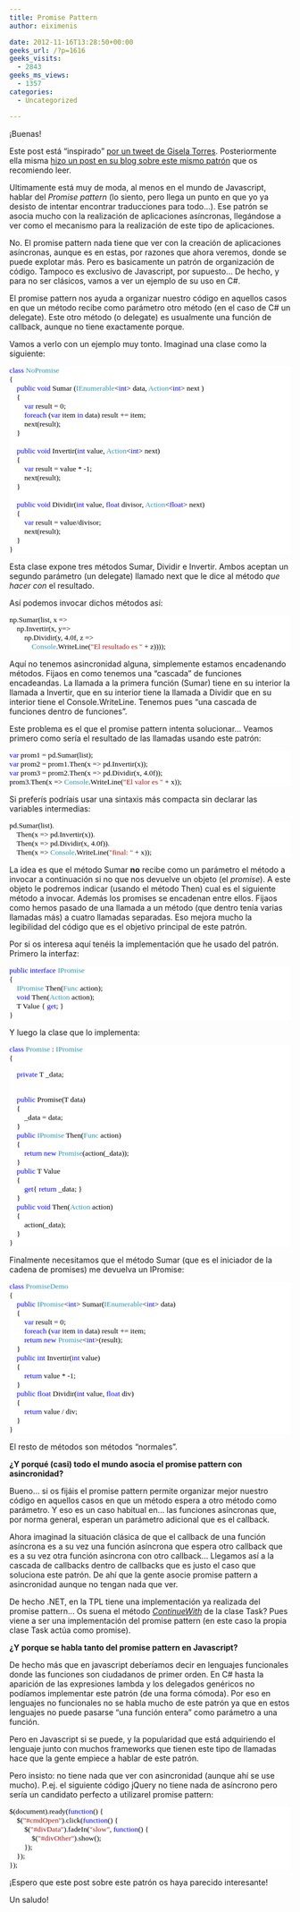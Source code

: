```yaml
---
title: Promise Pattern
author: eiximenis

date: 2012-11-16T13:28:50+00:00
geeks_url: /?p=1616
geeks_visits:
  - 2843
geeks_ms_views:
  - 1357
categories:
  - Uncategorized

---
```

¡Buenas! 

Este post está “inspirado” <a href="https://twitter.com/0GiS0/status/268729356761849856" target="_blank" rel="noopener noreferrer">por un tweet de Gisela Torres</a>. Posteriormente ella misma <a href="http://www.returngis.net/2012/11/el-patron-promise-y-callback/" target="_blank" rel="noopener noreferrer">hizo un post en su blog sobre este mismo patrón</a> que os recomiendo leer.

Ultimamente está muy de moda, al menos en el mundo de Javascript, hablar del _Promise pattern_ (lo siento, pero llega un punto en que yo ya desisto de intentar encontrar traducciones para todo…). Ese patrón se asocia mucho con la realización de aplicaciones asíncronas, llegándose a ver como el mecanismo para la realización de este tipo de aplicaciones.

No. El promise pattern nada tiene que ver con la creación de aplicaciones asíncronas, aunque es en estas, por razones que ahora veremos, donde se puede explotar más. Pero es basicamente un patrón de organización de código. Tampoco es exclusivo de Javascript, por supuesto… De hecho, y para no ser clásicos, vamos a ver un ejemplo de su uso en C#.

El promise pattern nos ayuda a organizar nuestro código en aquellos casos en que un método recibe como parámetro otro método (en el caso de C# un delegate). Este otro método (o delegate) es usualmente una función de callback, aunque no tiene exactamente porque.

Vamos a verlo con un ejemplo muy tonto. Imaginad una clase como la siguiente:

<div style="font-size: 10pt; font-family: consolas; background: white; color: black">
  <p style="margin: 0px">
    <span style="color: blue">class</span> <span style="color: #2b91af">NoPromise</span>
  </p>
  
  <p style="margin: 0px">
    {
  </p>
  
  <p style="margin: 0px">
    &#160;&#160;&#160; <span style="color: blue">public</span> <span style="color: blue">void</span> Sumar (<span style="color: #2b91af">IEnumerable</span><<span style="color: blue">int</span>> data, <span style="color: #2b91af">Action</span><<span style="color: blue">int</span>> next )
  </p>
  
  <p style="margin: 0px">
    &#160;&#160;&#160; {
  </p>
  
  <p style="margin: 0px">
    &#160;&#160;&#160;&#160;&#160;&#160;&#160; <span style="color: blue">var</span> result = 0;
  </p>
  
  <p style="margin: 0px">
    &#160;&#160;&#160;&#160;&#160;&#160;&#160; <span style="color: blue">foreach</span> (<span style="color: blue">var</span> item <span style="color: blue">in</span> data) result += item;
  </p>
  
  <p style="margin: 0px">
    &#160;&#160;&#160;&#160;&#160;&#160;&#160; next(result);
  </p>
  
  <p style="margin: 0px">
    &#160;&#160;&#160; }
  </p>
  
  <p style="margin: 0px">
    &#160;
  </p>
  
  <p style="margin: 0px">
    &#160;&#160;&#160; <span style="color: blue">public</span> <span style="color: blue">void</span> Invertir(<span style="color: blue">int</span> value, <span style="color: #2b91af">Action</span><<span style="color: blue">int</span>> next)
  </p>
  
  <p style="margin: 0px">
    &#160;&#160;&#160; {
  </p>
  
  <p style="margin: 0px">
    &#160;&#160;&#160;&#160;&#160;&#160;&#160; <span style="color: blue">var</span> result = value * -1;
  </p>
  
  <p style="margin: 0px">
    &#160;&#160;&#160;&#160;&#160;&#160;&#160; next(result);
  </p>
  
  <p style="margin: 0px">
    &#160;&#160;&#160; }
  </p>
  
  <p style="margin: 0px">
    &#160;
  </p>
  
  <p style="margin: 0px">
    &#160;&#160;&#160; <span style="color: blue">public</span> <span style="color: blue">void</span> Dividir(<span style="color: blue">int</span> value, <span style="color: blue">float</span> divisor, <span style="color: #2b91af">Action</span><<span style="color: blue">float</span>> next)
  </p>
  
  <p style="margin: 0px">
    &#160;&#160;&#160; {
  </p>
  
  <p style="margin: 0px">
    &#160;&#160;&#160;&#160;&#160;&#160;&#160; <span style="color: blue">var</span> result = value/divisor;
  </p>
  
  <p style="margin: 0px">
    &#160;&#160;&#160;&#160;&#160;&#160;&#160; next(result);
  </p>
  
  <p style="margin: 0px">
    &#160;&#160;&#160; }
  </p>
  
  <p style="margin: 0px">
    }
  </p></p>
</div>

Esta clase expone tres métodos Sumar, Dividir e Invertir. Ambos aceptan un segundo parámetro (un delegate) llamado next que le dice al método _que hacer con_ el resultado.

Así podemos invocar dichos métodos así:

<div style="font-size: 10pt; font-family: consolas; background: white; color: black">
  <p style="margin: 0px">
    np.Sumar(list, x =>
  </p>
  
  <p style="margin: 0px">
    &#160;&#160;&#160; np.Invertir(x, y=>
  </p>
  
  <p style="margin: 0px">
    &#160;&#160;&#160;&#160;&#160;&#160;&#160; np.Dividir(y, 4.0f, z =>
  </p>
  
  <p style="margin: 0px">
    &#160;&#160;&#160;&#160;&#160;&#160;&#160;&#160;&#160;&#160;&#160; <span style="color: #2b91af">Console</span>.WriteLine(<span style="color: #a31515">"El resultado es "</span> + z))));
  </p></p>
</div>

Aquí no tenemos asincronidad alguna, simplemente estamos encadenando métodos. Fijaos en como tenemos una “cascada” de funciones encadeandas. La llamada a la primera función (Sumar) tiene en su interior la llamada a Invertir, que en su interior tiene la llamada a Dividir que en su interior tiene el Console.WriteLine. Tenemos pues “una cascada de funciones dentro de funciones”.

Este problema es el que el promise pattern intenta solucionar… Veamos primero como sería el resultado de las llamadas usando este patrón:

<div style="font-size: 10pt; font-family: consolas; background: white; color: black">
  <p style="margin: 0px">
    <span style="color: blue">var</span> prom1 = pd.Sumar(list);
  </p>
  
  <p style="margin: 0px">
    <span style="color: blue">var</span> prom2 = prom1.Then(x => pd.Invertir(x));
  </p>
  
  <p style="margin: 0px">
    <span style="color: blue">var</span> prom3 = prom2.Then(x => pd.Dividir(x, 4.0f));
  </p>
  
  <p style="margin: 0px">
    prom3.Then(x => <span style="color: #2b91af">Console</span>.WriteLine(<span style="color: #a31515">"El valor es "</span> + x));
  </p></p>
</div>

Si preferís podríais usar una sintaxis más compacta sin declarar las variables intermedias:

<div style="font-size: 10pt; font-family: consolas; background: white; color: black">
  <p style="margin: 0px">
    pd.Sumar(list).
  </p>
  
  <p style="margin: 0px">
    &#160;&#160;&#160; Then(x => pd.Invertir(x)).
  </p>
  
  <p style="margin: 0px">
    &#160;&#160;&#160; Then(x => pd.Dividir(x, 4.0f)).
  </p>
  
  <p style="margin: 0px">
    &#160;&#160;&#160; Then(x => <span style="color: #2b91af">Console</span>.WriteLine(<span style="color: #a31515">"final: "</span> + x));
  </p></p>
</div>

La idea es que el método Sumar **no** recibe como un parámetro el método a invocar a continuación si no que nos devuelve un objeto (el _promise_). A este objeto le podremos indicar (usando el método Then) cual es el siguiente método a invocar. Además los promises se encadenan entre ellos. Fijaos como hemos pasado de una llamada a un método (que dentro tenía varias llamadas más) a cuatro llamadas separadas. Eso mejora mucho la legibilidad del código que es el objetivo principal de este patrón.

Por si os interesa aquí tenéis la implementación que he usado del patrón. Primero la interfaz:

<div style="font-size: 10pt; font-family: consolas; background: white; color: black">
  <p style="margin: 0px">
    <span style="color: blue">public</span> <span style="color: blue">interface</span> <span style="color: #2b91af">IPromise</span><T>
  </p>
  
  <p style="margin: 0px">
    {
  </p>
  
  <p style="margin: 0px">
    &#160;&#160;&#160; <span style="color: #2b91af">IPromise</span><TR> Then<TR>(<span style="color: #2b91af">Func</span><T, TR> action);
  </p>
  
  <p style="margin: 0px">
    &#160;&#160;&#160; <span style="color: blue">void</span> Then(<span style="color: #2b91af">Action</span><T> action);
  </p>
  
  <p style="margin: 0px">
    &#160;&#160;&#160; T Value { <span style="color: blue">get</span>; }
  </p>
  
  <p style="margin: 0px">
    }
  </p></p>
</div>

Y luego la clase que lo implementa:

<div style="font-size: 10pt; font-family: consolas; background: white; color: black">
  <p style="margin: 0px">
    <span style="color: blue">class</span> <span style="color: #2b91af">Promise</span><T> : <span style="color: #2b91af">IPromise</span><T>
  </p>
  
  <p style="margin: 0px">
    {
  </p>
  
  <p style="mar
gin: 0px">
    &#160;&#160;&#160; <span style="color: blue">private</span> T _data;
  </p>
  
  <p style="margin: 0px">
    &#160;
  </p>
  
  <p style="margin: 0px">
    &#160;&#160;&#160; <span style="color: blue">public</span> Promise(T data)
  </p>
  
  <p style="margin: 0px">
    &#160;&#160;&#160; {
  </p>
  
  <p style="margin: 0px">
    &#160;&#160;&#160;&#160;&#160;&#160;&#160; _data = data;
  </p>
  
  <p style="margin: 0px">
    &#160;&#160;&#160; }
  </p>
  
  <p style="margin: 0px">
    &#160;&#160;&#160; <span style="color: blue">public</span> <span style="color: #2b91af">IPromise</span><TR> Then<TR>(<span style="color: #2b91af">Func</span><T, TR> action)
  </p>
  
  <p style="margin: 0px">
    &#160;&#160;&#160; {
  </p>
  
  <p style="margin: 0px">
    &#160;&#160;&#160;&#160;&#160;&#160;&#160; <span style="color: blue">return</span> <span style="color: blue">new</span> <span style="color: #2b91af">Promise</span><TR>(action(_data));
  </p>
  
  <p style="margin: 0px">
    &#160;&#160;&#160; }
  </p>
  
  <p style="margin: 0px">
    &#160;&#160;&#160; <span style="color: blue">public</span> T Value
  </p>
  
  <p style="margin: 0px">
    &#160;&#160;&#160; {
  </p>
  
  <p style="margin: 0px">
    &#160;&#160;&#160;&#160;&#160;&#160;&#160; <span style="color: blue">get</span>{ <span style="color: blue">return</span> _data; }
  </p>
  
  <p style="margin: 0px">
    &#160;&#160;&#160; }
  </p>
  
  <p style="margin: 0px">
    &#160;&#160;&#160; <span style="color: blue">public</span> <span style="color: blue">void</span> Then(<span style="color: #2b91af">Action</span><T> action)
  </p>
  
  <p style="margin: 0px">
    &#160;&#160;&#160; {
  </p>
  
  <p style="margin: 0px">
    &#160;&#160;&#160;&#160;&#160;&#160;&#160; action(_data);
  </p>
  
  <p style="margin: 0px">
    &#160;&#160;&#160; }
  </p>
  
  <p style="margin: 0px">
    }
  </p></p>
</div>

Finalmente necesitamos que el método Sumar (que es el iniciador de la cadena de promises) me devuelva un IPromise:

<div style="font-size: 10pt; font-family: consolas; background: white; color: black">
  <p style="margin: 0px">
    <span style="color: blue">class</span> <span style="color: #2b91af">PromiseDemo</span>
  </p>
  
  <p style="margin: 0px">
    {
  </p>
  
  <p style="margin: 0px">
    &#160;&#160;&#160; <span style="color: blue">public</span> <span style="color: #2b91af">IPromise</span><<span style="color: blue">int</span>> Sumar(<span style="color: #2b91af">IEnumerable</span><<span style="color: blue">int</span>> data)
  </p>
  
  <p style="margin: 0px">
    &#160;&#160;&#160; {
  </p>
  
  <p style="margin: 0px">
    &#160;&#160;&#160;&#160;&#160;&#160;&#160; <span style="color: blue">var</span> result = 0;
  </p>
  
  <p style="margin: 0px">
    &#160;&#160;&#160;&#160;&#160;&#160;&#160; <span style="color: blue">foreach</span> (<span style="color: blue">var</span> item <span style="color: blue">in</span> data) result += item;
  </p>
  
  <p style="margin: 0px">
    &#160;&#160;&#160;&#160;&#160;&#160;&#160; <span style="color: blue">return</span> <span style="color: blue">new</span> <span style="color: #2b91af">Promise</span><<span style="color: blue">int</span>>(result);
  </p>
  
  <p style="margin: 0px">
    &#160;&#160;&#160; }
  </p>
  
  <p style="margin: 0px">
    &#160;&#160;&#160; <span style="color: blue">public</span> <span style="color: blue">int</span> Invertir(<span style="color: blue">int</span> value)
  </p>
  
  <p style="margin: 0px">
    &#160;&#160;&#160; {
  </p>
  
  <p style="margin: 0px">
    &#160;&#160;&#160;&#160;&#160;&#160;&#160; <span style="color: blue">return</span> value * -1;
  </p>
  
  <p style="margin: 0px">
    &#160;&#160;&#160; }
  </p>
  
  <p style="margin: 0px">
    &#160;&#160;&#160; <span style="color: blue">public</span> <span style="color: blue">float</span> Dividir(<span style="color: blue">int</span> value, <span style="color: blue">float</span> div)
  </p>
  
  <p style="margin: 0px">
    &#160;&#160;&#160; {
  </p>
  
  <p style="margin: 0px">
    &#160;&#160;&#160;&#160;&#160;&#160;&#160; <span style="color: blue">return</span> value / div;
  </p>
  
  <p style="margin: 0px">
    &#160;&#160;&#160; }
  </p>
  
  <p style="margin: 0px">
    }
  </p></p>
</div>

El resto de métodos son métodos “normales”.

**¿Y porqué (casi) todo el mundo asocia el promise pattern con asincronidad?**

Bueno… si os fijáis el promise pattern permite organizar mejor nuestro código en aquellos casos en que un método espera a otro método como parámetro. Y eso es un caso habitual en… las funciones asíncronas que, por norma general, esperan un parámetro adicional que es el callback.

Ahora imaginad la situación clásica de que el callback de una función asíncrona es a su vez una función asíncrona que espera otro callback que es a su vez otra función asíncrona con otro callback… Llegamos así a la cascada de callbacks dentro de callbacks que es justo el caso que soluciona este patrón. De ahí que la gente asocie promise pattern a asincronidad aunque no tengan nada que ver.

De hecho .NET, en la TPL tiene una implementación ya realizada del promise pattern… Os suena el método _<a href="http://msdn.microsoft.com/es-es/library/dd270696.aspx" target="_blank" rel="noopener noreferrer">ContinueWith</a>_ de la clase Task? Pues viene a ser una implementación del promise pattern (en este caso la propia clase Task actúa como promise).

**¿Y porque se habla tanto del promise pattern en Javascript?**

De hecho más que en javascript deberíamos decir en lenguajes funcionales donde las funciones son ciudadanos de primer orden. En C# hasta la aparición de las expresiones lambda y los delegados genéricos no podíamos implementar este patrón (de una forma cómoda). Por eso en lenguajes no funcionales no se habla mucho de este patrón ya que en estos lenguajes no puede pasarse “una función entera” como parámetro a una función.

Pero en Javascript si se puede, y la popularidad que está adquiriendo el lenguaje junto con muchos frameworks que tienen este tipo de llamadas hace que la gente empiece a hablar de este patrón.

Pero insisto: no tiene nada que ver con asincronidad (aunque ahí se use mucho). P.ej. el siguiente código jQuery no tiene nada de asíncrono pero sería un candidato perfecto a utilizarel promise pattern:

<div style="font-size: 10pt; font-family: consolas; background: white; color: black">
  <p style="margin: 0px">
    $(document).ready(<span style="color: blue">function</span>() {
  </p>
  
  <p style="margin: 0px">
    &#160;&#160;&#160; $(<span style="color: #a31515">"#cmdOpen"</span>).click(<span style="color: blue">function</span>() {
  </p>
  
  <p style="margin: 0px">
    &#160;&#160;&#160;&#160;&#160;&#160;&#160; $(<span style="color: #a31515">"#divData"</span>).fadeIn(<span style="color: #a31515">"slow"</span>, <span style="color: blue">function</span>() {
  </p>
  
  <p style="margin: 0px">
    &#160;&#160;&#160;&#160;&#160;&#160;&#160;&#160;&#160;&#160;&#160; $(<span style="color: #a31515">"#divOther"</span>).show();
  </p>
  
  <p style="margin: 0px">
    &#160;&#160;&#160;&#160;&#160;&#160;&#160; });
  </p>
  
  <p style="margin: 0px">
    &#160;&#160;&#160; });
  </p>
  
  <p style="margin: 0px">
    });
  </p></p>
</div>

¡Espero que este post sobre este patrón os haya parecido interesante!

Un saludo!